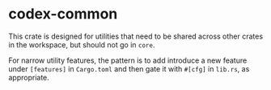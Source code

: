 # codex-common

This crate is designed for utilities that need to be shared across other crates in the workspace, but should not go in `core`.

For narrow utility features, the pattern is to add introduce a new feature under `[features]` in `Cargo.toml` and then gate it with `#[cfg]` in `lib.rs`, as appropriate.

